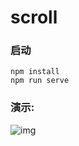 # scroll

### 启动
```
npm install
npm run serve
```

### 演示:

![img](https://ws3.sinaimg.cn/large/006tNbRwly1fy67qqdxfkg30gn0jnan4.gif)